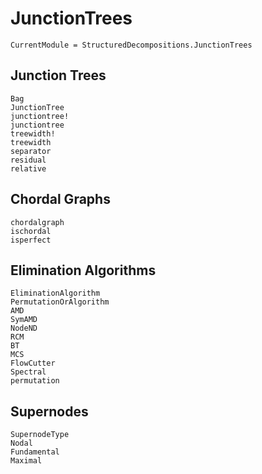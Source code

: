 # JunctionTrees

```@meta
CurrentModule = StructuredDecompositions.JunctionTrees
```

## Junction Trees

```@docs
Bag
JunctionTree
junctiontree!
junctiontree
treewidth!
treewidth
separator
residual
relative
```

## Chordal Graphs
```@docs
chordalgraph
ischordal
isperfect
```

## Elimination Algorithms

```@docs
EliminationAlgorithm
PermutationOrAlgorithm
AMD
SymAMD
NodeND
RCM
BT
MCS
FlowCutter
Spectral
permutation   
```

## Supernodes
```@docs
SupernodeType
Nodal
Fundamental
Maximal
```
